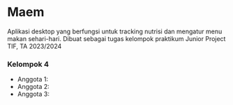 # Maem
Aplikasi desktop yang berfungsi untuk tracking nutrisi dan mengatur menu makan sehari-hari. Dibuat sebagai tugas kelompok praktikum Junior Project TIF, TA 2023/2024

### Kelompok 4
- Anggota 1: 
- Anggota 2: 
- Anggota 3:
